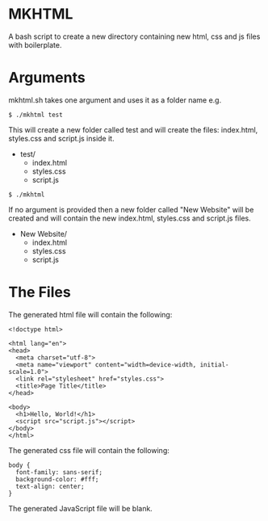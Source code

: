 # MKHTML
A bash script to create a new directory containing new html, css and js files with boilerplate.

# Arguments
mkhtml.sh takes one argument and uses it as a folder name e.g.
```
$ ./mkhtml test
```
This will create a new folder called test and will create the files: index.html, styles.css and script.js inside it.
* test/
  * index.html
  * styles.css
  * script.js

```
$ ./mkhtml
```
If no argument is provided then a new folder called "New Website" will be created and will contain the new index.html, styles.css and script.js files.
* New Website/
  * index.html
  * styles.css
  * script.js

# The Files
The generated html file will contain the following:
```
<!doctype html>

<html lang="en">
<head>
  <meta charset="utf-8">
  <meta name="viewport" content="width=device-width, initial-scale=1.0">
  <link rel="stylesheet" href="styles.css">
  <title>Page Title</title>
</head>

<body>
  <h1>Hello, World!</h1>
  <script src="script.js"></script>
</body>
</html>

```
The generated css file will contain the following:
```
body {
  font-family: sans-serif;
  background-color: #fff;
  text-align: center;
}
```
The generated JavaScript file will be blank.
